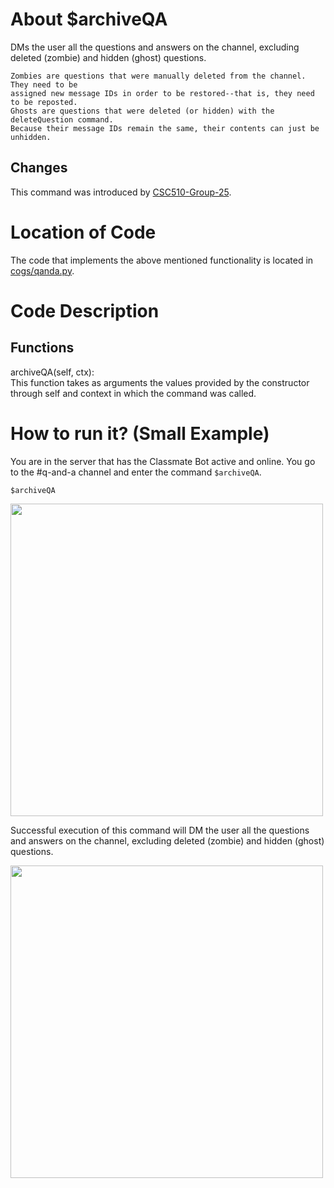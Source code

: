 # About $archiveQA

DMs the user all the questions and answers on the channel, excluding deleted (zombie) and hidden (ghost) questions.

```
Zombies are questions that were manually deleted from the channel. They need to be
assigned new message IDs in order to be restored--that is, they need to be reposted.
Ghosts are questions that were deleted (or hidden) with the deleteQuestion command.
Because their message IDs remain the same, their contents can just be unhidden.
```

## Changes

This command was introduced by [CSC510-Group-25](https://github.com/CSC510-Group-25/ClassMateBot/).

# Location of Code
The code that implements the above mentioned functionality is located in [cogs/qanda.py](https://github.com/maddaicita/ClassMateBot-1.1/blob/main/cogs/qanda.py).

# Code Description
## Functions
archiveQA(self, ctx): <br>
This function takes as arguments the values provided by the constructor through self and context in which the command was called.

# How to run it? (Small Example)
You are in the server that has the Classmate Bot active and online. You go to
the #q-and-a channel and enter the command `$archiveQA`.

`$archiveQA`

<img src="https://github.com/maddaicita/ClassMateBot-1.1/blob/main/data/proj3media/archiveQA/archive1.png?raw=true" width="500">

Successful execution of this command will DM the user all the questions and answers on the channel, excluding deleted (zombie) and hidden (ghost) questions.

<img src="https://github.com/maddaicita/ClassMateBot-1.1/blob/main/data/proj3media/archiveQA/archive2.png?raw=true" width="500">
